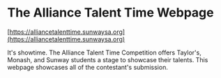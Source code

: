 # The Alliance Talent Time Webpage
[https://alliancetalenttime.sunwaysa.org](https://alliancetalenttime.sunwaysa.org)

It's showtime. The Alliance Talent Time Competition offers Taylor's, Monash, and Sunway students a stage to showcase their talents. This webpage showcases all of the contestant's submission.

